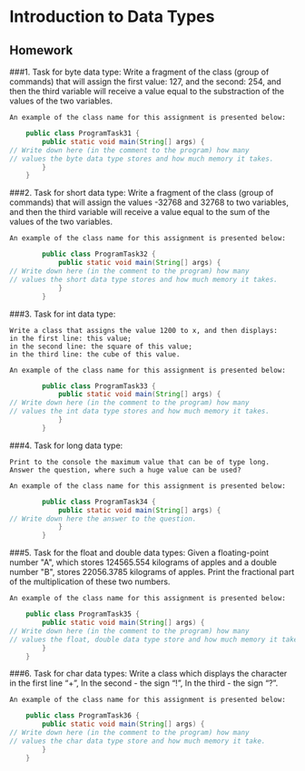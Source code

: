 # Introduction to Data Types

## Homework

###1. Task for byte data type:
    Write a fragment of the class (group of commands) that will assign 
    the first value: ​​127, and the second: 254, 
    and then the third variable will receive a value 
    equal to the substraction of the values ​​of the two variables.
    
    An example of the class name for this assignment is presented below:   
```java
    public class ProgramTask31 {
        public static void main(String[] args) {
// Write down here (in the comment to the program) how many 
// values ​​the byte data type stores and how much memory it takes.
        }
    }
```  
###2. Task for short data type:
    Write a fragment of the class (group of commands) that will assign 
    the values ​​-32768 and 32768 to two variables, 
    and then the third variable will receive a value 
    equal to the sum of the values ​​of the two variables.
    
    An example of the class name for this assignment is presented below:   
```java
        public class ProgramTask32 {
            public static void main(String[] args) {
// Write down here (in the comment to the program) how many 
// values ​​the short data type stores and how much memory it takes.
            }
        }
```    
###3. Task for int data type:
    
    Write a class that assigns the value 1200 to x, and then displays: 
    in the first line: this value; 
    in the second line: the square of this value; 
    in the third line: the cube of this value.
    
    An example of the class name for this assignment is presented below:   
```java
        public class ProgramTask33 {
            public static void main(String[] args) {
// Write down here (in the comment to the program) how many 
// values ​​the int data type stores and how much memory it takes.
            }
        }
```    
###4. Task for long data type:
    
    Print to the console the maximum value that can be of type long.
    Answer the question, where such a huge value can be used?
    
    An example of the class name for this assignment is presented below:   
```java
        public class ProgramTask34 {
            public static void main(String[] args) {
// Write down here the answer to the question.
            }
        }
```    
###5. Task for the float and double data types:
    Given a floating-point number "A", which stores 124565.554 kilograms of apples and a double number "B", 
    stores 22056.3785 kilograms of apples.
    Print the fractional part of the multiplication of these two numbers.
    
    An example of the class name for this assignment is presented below:   
```java
    public class ProgramTask35 {
        public static void main(String[] args) {
// Write down here (in the comment to the program) how many 
// values ​​the float, double data type store and how much memory it take.
        }
    }
```  
###6. Task for char data types:
   Write a class which displays the character in the first line
   “+”, In the second - the sign “!”, In the third - the sign “?”.
    
    An example of the class name for this assignment is presented below:   
```java
    public class ProgramTask36 {
        public static void main(String[] args) {
// Write down here (in the comment to the program) how many 
// values ​​the char data type store and how much memory it take.
        }
    }
```  
